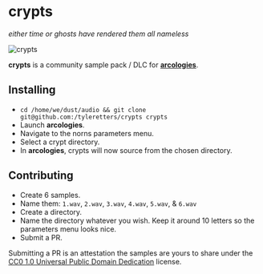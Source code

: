 # crypts
_either time or ghosts have rendered them all nameless_

![crypts](https://tyleretters.github.io/arcologies-docs/assets/images/crypts-landscape.jpg)

**crypts** is a community sample pack / DLC for **[arcologies](https://tyleretters.github.io/arcologies-docs)**.

## Installing

- `cd /home/we/dust/audio && git clone git@github.com:/tyleretters/crypts crypts`
- Launch **arcologies**.
- Navigate to the norns parameters menu.
- Select a crypt directory.
- In **arcologies**, crypts will now source from the chosen directory.

## Contributing

- Create 6 samples.
- Name them: `1.wav`, `2.wav`, `3.wav`, `4.wav`, `5.wav`, & `6.wav`
- Create a directory.
- Name the directory whatever you wish. Keep it around 10 letters so the parameters menu looks nice.
- Submit a PR.

Submitting a PR is an attestation the samples are yours to share under the [CC0 1.0 Universal Public Domain Dedication](https://creativecommons.org/publicdomain/zero/1.0/) license.
